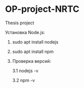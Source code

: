 # OP-project-NRTC
Thesis project 

Установка Node.js:

1. sudo apt install nodejs
2. sudo apt install npm
3. Проверка версий:
  
    3.1 nodejs -v

    3.2 npm -v

